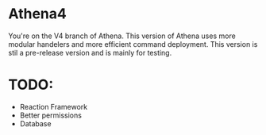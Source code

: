 # Athena4
You're on the V4 branch of Athena. This version of Athena uses more modular handelers and more efficient command deployment. This version is stil a pre-release version and is mainly for testing.

# TODO:
- Reaction Framework
- Better permissions
- Database
